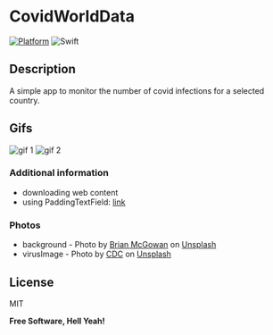 # CovidWorldData
[![Platform](https://img.shields.io/cocoapods/p/SwiftIcons.svg)](http://cocoadocs.org/docsets/SwiftIcons) ![Swift](https://img.shields.io/badge/%20in-swift%205.0-orange.svg)
## Description

A simple app to monitor the number of covid infections for a selected country.

## Gifs

![gif 1](https://media.giphy.com/media/XsGfzM3GJ2jSTfU59B/giphy.gif) 
![gif 2](https://media.giphy.com/media/uv5ov3BIdIHU9UVosO/giphy.gif) 

### Additional information

- downloading web content
- using PaddingTextField: [link]

### Photos

- background - Photo by [Brian McGowan] on [Unsplash] 
- virusImage - Photo by [CDC] on [Unsplash]

## License

MIT

**Free Software, Hell Yeah!**


[//]: #
[Brian McGowan]:<https://unsplash.com/@sushioutlaw?utm_source=unsplash&utm_medium=referral&utm_content=creditCopyText>
[CDC]:<https://unsplash.com/@cdc?utm_source=unsplash&utm_medium=referral&utm_content=creditCopyText>
[Unsplash]:<https://unsplash.com>
[link]:<https://gist.github.com/konnnn/d43af3bd525bb4c58f5c29fb14575b0d>
